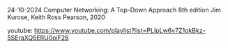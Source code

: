 24-10-2024
Computer Networking: A Top-Down Approach 8th edition 
Jim Kurose, Keith Ross Pearson, 2020

youtube: https://www.youtube.com/playlist?list=PLIpLw6v7Z1qkBkz-5SEraXQ5ERU0oiF26
